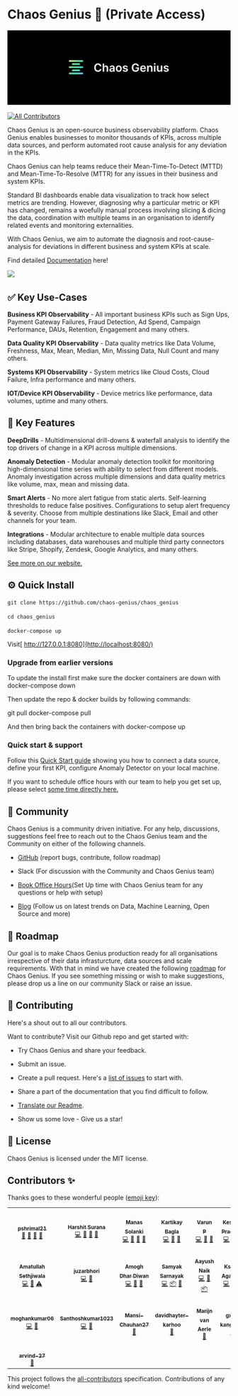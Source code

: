 # Chaos Genius 🔮 (Private Access)
![CG Header](https://github.com/chaos-genius/.github/blob/main/github-cover.png)


<!-- ALL-CONTRIBUTORS-BADGE:START - Do not remove or modify this section -->
[![All Contributors](https://img.shields.io/badge/all_contributors-22-orange.svg?style=flat-square)](#contributors-)
<!-- ALL-CONTRIBUTORS-BADGE:END -->

Chaos Genius is an open-source business observability platform. Chaos Genius enables businesses to monitor thousands of KPIs, across multiple data sources, and perform automated root cause analysis for any deviation in the KPIs. 

Chaos Genius can help teams reduce their Mean-Time-To-Detect (MTTD) and Mean-Time-To-Resolve (MTTR) for any issues in their business and system KPIs. 

Standard BI dashboards enable data visualization to track how select metrics are trending. However, diagnosing why a particular metric or KPI has changed, remains a woefully manual process involving slicing & dicing the data, coordination with multiple teams in an organisation to identify related events and monitoring externalities. 

With Chaos Genius, we aim to automate the diagnosis and root-cause-analysis for deviations in different business and system KPIs at scale. 

Find detailed [Documentation](https://docs.chaosgenius.io/docs/introduction) here!

![](https://chaosgenius-public.s3.amazonaws.com/test-cg-1-small.gif)



## :white_check_mark: Key Use-Cases

**Business KPI Observability**  - All important business KPIs such as Sign Ups, Payment Gateway Failures, Fraud Detection, Ad Spend, Campaign Performance, DAUs, Retention, Engagement and many others. 

**Data Quality KPI Observability** - Data quality metrics like Data Volume, Freshness, Max, Mean, Median, Min, Missing Data, Null Count and many others. 

**Systems KPI Observability** - System metrics like Cloud Costs, Cloud Failure, Infra performance and many others. 

**IOT/Device KPI Observability** - Device metrics like performance, data volumes, uptime and many others. 


## 🧰 Key Features

**DeepDrills** - Multidimensional drill-downs & waterfall analysis to identify the top drivers of change in a KPI across multiple dimensions. 

**Anomaly Detection** - Modular anomaly detection toolkit for monitoring high-dimensional time series with ability to select from different models. Anomaly investigation across multiple dimensions and data quality metrics like volume, max, mean and missing data. 

**Smart Alerts** - No more alert fatigue from static alerts. Self-learning thresholds to reduce false positives. Configurations to setup alert frequency & severity. Choose from multiple destinations like Slack, Email and other channels for your team.

**Integrations** - Modular architecture to enable multiple data sources including databases, data warehouses and multiple third party connectors like Stripe, Shopify, Zendesk, Google Analytics, and many others.

[See more on our website. ](https://chaosgenius.io/)

<!-- ## Architecture

![image](/img/cg-high-level-arch.png) -->

## ⚙️ Quick Install

```
git clone https://github.com/chaos-genius/chaos_genius

cd chaos_genius

docker-compose up
```

Visit[  http://127.0.0.1:8080](http://localhost:8080/)

### Upgrade from earlier versions

To update the install first make sure the docker containers are down with docker-compose down

Then update the repo & docker builds by following commands:

git pull
docker-compose pull

And then bring back the containers with docker-compose up

### Quick start & support

Follow this [Quick Start guide](https://docs.chaosgenius.io/docs/Quick_Start/Install-Chaos-Genius) showing you how to connect a data source, define your first KPI, configure Anomaly Detector on your local machine. 

If you want to schedule office hours with our team to help you get set up, please select [some time directly here.](https://calendly.com/pshrimal/30min)

## :seedling: Community

Chaos Genius is a community driven initiative. For any help, discussions, suggestions feel free to reach out to the Chaos Genius team and the Community on either of the following channels. 

-   [GitHub](https://github.com/chaos-genius/.github) (report bugs, contribute, follow roadmap)

-   Slack (For discussion with the Community and Chaos Genius team)

-   [Book Office Hours](https://calendly.com/pshrimal/30min)(Set Up time with Chaos Genius team for any questions or help with setup)

-   [Blog](https://chaosgenius.io/blog/) (Follow us on latest trends on Data, Machine Learning, Open Source and more)


## 🚦 Roadmap

Our goal is to make Chaos Genius production ready for all organisations irrespective of their data infrasturcture, data sources and scale requirements. With that in mind we have created the following [roadmap](https://docs.chaosgenius.io/docs/Roadmap/Roadmap) for Chaos Genius. If you see something missing or wish to make suggestions, please drop us a line on our community Slack or raise an issue.



## 🐛 Contributing 

Here's a shout out to all our contributors.

Want to contribute? Visit our Github repo and get started with:

-   Try Chaos Genius and share your feedback.

-   Submit an issue. 

-   Create a pull request. Here's a [list of issues](https://github.com/chaos-genius/chaos_genius/issues) to start with.

-   Share a part of the documentation that you find difficult to follow.

-   [Translate our Readme](https://github.com/chaos-genius/chaos_genius/blob/main/README.md).

-   Show us some love - Give us a star!


## 📜 License

Chaos Genius is licensed under the MIT license.

## Contributors ✨

Thanks goes to these wonderful people ([emoji key](https://allcontributors.org/docs/en/emoji-key)):

<!-- ALL-CONTRIBUTORS-LIST:START - Do not remove or modify this section -->
<!-- prettier-ignore-start -->
<!-- markdownlint-disable -->
<table>
  <tr>
    <td align="center"><a href="https://github.com/pshrimal21"><img src="https://avatars.githubusercontent.com/u/83073282?v=4?s=100" width="100px;" alt=""/><br /><sub><b>pshrimal21</b></sub></a><br /><a href="#projectManagement-pshrimal21" title="Project Management">📆</a> <a href="https://github.com/chaos-genius/chaos_genius/commits?author=pshrimal21" title="Documentation">📖</a> <a href="#ideas-pshrimal21" title="Ideas, Planning, & Feedback">🤔</a> <a href="#design-pshrimal21" title="Design">🎨</a></td>
    <td align="center"><a href="http://harshitsurana.com"><img src="https://avatars.githubusercontent.com/u/948291?v=4?s=100" width="100px;" alt=""/><br /><sub><b>Harshit Surana</b></sub></a><br /><a href="https://github.com/chaos-genius/chaos_genius/commits?author=suranah" title="Code">💻</a> <a href="#data-suranah" title="Data">🔣</a> <a href="#research-suranah" title="Research">🔬</a> <a href="https://github.com/chaos-genius/chaos_genius/issues?q=author%3Asuranah" title="Bug reports">🐛</a></td>
    <td align="center"><a href="https://www.manassolanki.com/"><img src="https://avatars.githubusercontent.com/u/20757311?v=4?s=100" width="100px;" alt=""/><br /><sub><b>Manas Solanki</b></sub></a><br /><a href="https://github.com/chaos-genius/chaos_genius/commits?author=manassolanki" title="Code">💻</a> <a href="https://github.com/chaos-genius/chaos_genius/pulls?q=is%3Apr+reviewed-by%3Amanassolanki" title="Reviewed Pull Requests">👀</a> <a href="#tool-manassolanki" title="Tools">🔧</a> <a href="https://github.com/chaos-genius/chaos_genius/issues?q=author%3Amanassolanki" title="Bug reports">🐛</a></td>
    <td align="center"><a href="http://kartikaybagla.com"><img src="https://avatars.githubusercontent.com/u/19384906?v=4?s=100" width="100px;" alt=""/><br /><sub><b>Kartikay Bagla</b></sub></a><br /><a href="https://github.com/chaos-genius/chaos_genius/commits?author=kartikay-bagla" title="Code">💻</a> <a href="#maintenance-kartikay-bagla" title="Maintenance">🚧</a> <a href="#research-kartikay-bagla" title="Research">🔬</a></td>
    <td align="center"><a href="https://github.com/varunp2k"><img src="https://avatars.githubusercontent.com/u/46447751?v=4?s=100" width="100px;" alt=""/><br /><sub><b>Varun P</b></sub></a><br /><a href="https://github.com/chaos-genius/chaos_genius/commits?author=varunp2k" title="Code">💻</a> <a href="#maintenance-varunp2k" title="Maintenance">🚧</a> <a href="#research-varunp2k" title="Research">🔬</a></td>
    <td align="center"><a href="http://keshprad.ml"><img src="https://avatars.githubusercontent.com/u/32313895?v=4?s=100" width="100px;" alt=""/><br /><sub><b>Keshav Pradeep</b></sub></a><br /><a href="https://github.com/chaos-genius/chaos_genius/commits?author=keshprad" title="Code">💻</a> <a href="#data-keshprad" title="Data">🔣</a> <a href="https://github.com/chaos-genius/chaos_genius/commits?author=keshprad" title="Documentation">📖</a></td>
    <td align="center"><a href="https://github.com/dajkatal"><img src="https://avatars.githubusercontent.com/u/47812481?v=4?s=100" width="100px;" alt=""/><br /><sub><b>Daj Katal</b></sub></a><br /><a href="#plugin-dajkatal" title="Plugin/utility libraries">🔌</a> <a href="https://github.com/chaos-genius/chaos_genius/commits?author=dajkatal" title="Documentation">📖</a></td>
  </tr>
  <tr>
    <td align="center"><a href="https://github.com/Amatullah"><img src="https://avatars.githubusercontent.com/u/22439823?v=4?s=100" width="100px;" alt=""/><br /><sub><b>Amatullah Sethjiwala</b></sub></a><br /><a href="https://github.com/chaos-genius/chaos_genius/commits?author=Amatullah" title="Code">💻</a> <a href="#data-Amatullah" title="Data">🔣</a> <a href="https://github.com/chaos-genius/chaos_genius/commits?author=Amatullah" title="Tests">⚠️</a></td>
    <td align="center"><a href="https://github.com/juzarbhori"><img src="https://avatars.githubusercontent.com/u/49563636?v=4?s=100" width="100px;" alt=""/><br /><sub><b>juzarbhori</b></sub></a><br /><a href="https://github.com/chaos-genius/chaos_genius/commits?author=juzarbhori" title="Code">💻</a> <a href="#design-juzarbhori" title="Design">🎨</a></td>
    <td align="center"><a href="https://github.com/amoghdhardiwan"><img src="https://avatars.githubusercontent.com/u/41579921?v=4?s=100" width="100px;" alt=""/><br /><sub><b>Amogh Dhar Diwan</b></sub></a><br /><a href="https://github.com/chaos-genius/chaos_genius/commits?author=Fletchersan" title="Code">💻</a> <a href="#data-Fletchersan" title="Data">🔣</a> <a href="https://github.com/chaos-genius/chaos_genius/issues?q=author%3AFletchersan" title="Bug reports">🐛</a></td>
    <td align="center"><a href="http://samyaks.xyz"><img src="https://avatars.githubusercontent.com/u/34161949?v=4?s=100" width="100px;" alt=""/><br /><sub><b>Samyak Sarnayak</b></sub></a><br /><a href="https://github.com/chaos-genius/chaos_genius/commits?author=Samyak2" title="Code">💻</a> <a href="#platform-Samyak2" title="Packaging/porting to new platform">📦</a> <a href="https://github.com/chaos-genius/chaos_genius/issues?q=author%3ASamyak2" title="Bug reports">🐛</a></td>
    <td align="center"><a href="https://github.com/NaikAayush"><img src="https://avatars.githubusercontent.com/u/57558584?v=4?s=100" width="100px;" alt=""/><br /><sub><b>Aayush Naik</b></sub></a><br /><a href="https://github.com/chaos-genius/chaos_genius/commits?author=NaikAayush" title="Code">💻</a> <a href="https://github.com/chaos-genius/chaos_genius/issues?q=author%3ANaikAayush" title="Bug reports">🐛</a> <a href="#platform-NaikAayush" title="Packaging/porting to new platform">📦</a></td>
    <td align="center"><a href="https://github.com/kshitij123456"><img src="https://avatars.githubusercontent.com/u/42891697?v=4?s=100" width="100px;" alt=""/><br /><sub><b>Kshitij Agarwal</b></sub></a><br /><a href="https://github.com/chaos-genius/chaos_genius/commits?author=kshitij123456" title="Code">💻</a> <a href="#tool-kshitij123456" title="Tools">🔧</a> <a href="https://github.com/chaos-genius/chaos_genius/issues?q=author%3Akshitij123456" title="Bug reports">🐛</a></td>
    <td align="center"><a href="https://github.com/bhargavsk1077"><img src="https://avatars.githubusercontent.com/u/51043479?v=4?s=100" width="100px;" alt=""/><br /><sub><b>Bhargav S. Kumar</b></sub></a><br /><a href="https://github.com/chaos-genius/chaos_genius/commits?author=bhargavsk1077" title="Code">💻</a> <a href="#platform-bhargavsk1077" title="Packaging/porting to new platform">📦</a> <a href="https://github.com/chaos-genius/chaos_genius/issues?q=author%3Abhargavsk1077" title="Bug reports">🐛</a></td>
  </tr>
  <tr>
    <td align="center"><a href="https://github.com/moghankumar06"><img src="https://avatars.githubusercontent.com/u/87368217?v=4?s=100" width="100px;" alt=""/><br /><sub><b>moghankumar06</b></sub></a><br /><a href="https://github.com/chaos-genius/chaos_genius/commits?author=moghankumar06" title="Code">💻</a> <a href="#design-moghankumar06" title="Design">🎨</a></td>
    <td align="center"><a href="https://github.com/Santhoshkumar1023"><img src="https://avatars.githubusercontent.com/u/87367866?v=4?s=100" width="100px;" alt=""/><br /><sub><b>Santhoshkumar1023</b></sub></a><br /><a href="https://github.com/chaos-genius/chaos_genius/commits?author=Santhoshkumar1023" title="Code">💻</a> <a href="#design-Santhoshkumar1023" title="Design">🎨</a></td>
    <td align="center"><a href="https://github.com/Mansi-Chauhan27"><img src="https://avatars.githubusercontent.com/u/86592223?v=4?s=100" width="100px;" alt=""/><br /><sub><b>Mansi-Chauhan27</b></sub></a><br /><a href="#plugin-Mansi-Chauhan27" title="Plugin/utility libraries">🔌</a></td>
    <td align="center"><a href="https://github.com/davidhayter-karhoo"><img src="https://avatars.githubusercontent.com/u/43238713?v=4?s=100" width="100px;" alt=""/><br /><sub><b>davidhayter-karhoo</b></sub></a><br /><a href="https://github.com/chaos-genius/chaos_genius/issues?q=author%3Adavidhayter-karhoo" title="Bug reports">🐛</a></td>
    <td align="center"><a href="https://www.floryn.com"><img src="https://avatars.githubusercontent.com/u/73708?v=4?s=100" width="100px;" alt=""/><br /><sub><b>Marijn van Aerle</b></sub></a><br /><a href="https://github.com/chaos-genius/chaos_genius/issues?q=author%3Amvaerle" title="Bug reports">🐛</a></td>
    <td align="center"><a href="https://github.com/gxu-kangaroo"><img src="https://avatars.githubusercontent.com/u/84041080?v=4?s=100" width="100px;" alt=""/><br /><sub><b>gxu-kangaroo</b></sub></a><br /><a href="https://github.com/chaos-genius/chaos_genius/issues/320" title="Bug reports">🐛</a></td>
    <td align="center"><a href="https://github.com/RamneekKaur983"><img src="https://avatars.githubusercontent.com/u/51482282?v=4?s=100" width="100px;" alt=""/><br /><sub><b>RamneekKaur983</b></sub></a><br /><a href="https://github.com/chaos-genius/chaos_genius/commits?author=RamneekKaur983" title="Code">💻</a></td>
  </tr>
  <tr>
    <td align="center"><a href="https://github.com/arvind-27"><img src="https://avatars.githubusercontent.com/u/57091402?v=4?s=100" width="100px;" alt=""/><br /><sub><b>arvind-27</b></sub></a><br /><a href="#data-arvind-27" title="Data">🔣</a></td>
  </tr>
</table>

<!-- markdownlint-restore -->
<!-- prettier-ignore-end -->

<!-- ALL-CONTRIBUTORS-LIST:END -->

This project follows the [all-contributors](https://github.com/all-contributors/all-contributors) specification. Contributions of any kind welcome!
